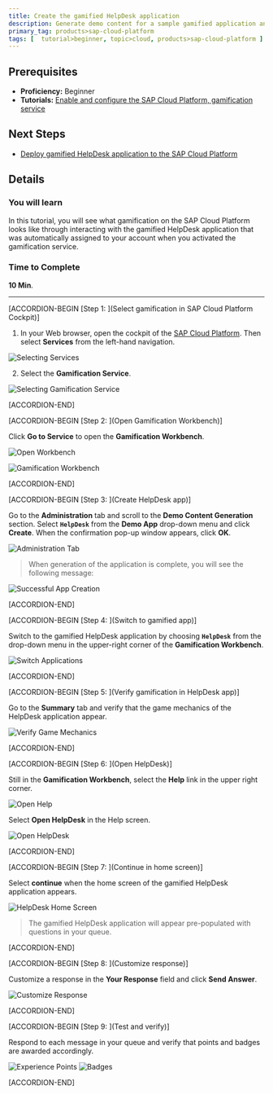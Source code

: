 ```yaml
---
title: Create the gamified HelpDesk application
description: Generate demo content for a sample gamified application and use the application.
primary_tag: products>sap-cloud-platform
tags: [  tutorial>beginner, topic>cloud, products>sap-cloud-platform ]
---
```

## Prerequisites  
- **Proficiency:** Beginner
- **Tutorials:** [Enable and configure the SAP Cloud Platform, gamification service](https://www.sap.com/developer/tutorials/hcp-gamification-service-enable.html)
## Next Steps
- [Deploy gamified HelpDesk application to the SAP Cloud Platform](https://www.sap.com/developer/tutorials/hcp-deploy-gamified-application.html)

## Details
### You will learn  
In this tutorial, you will see what gamification on the SAP Cloud Platform looks like through interacting with the gamified HelpDesk application that was automatically assigned to your account when you activated the gamification service.

### Time to Complete
**10 Min**.

---


[ACCORDION-BEGIN [Step 1: ](Select gamification in SAP Cloud Platform Cockpit)]

1. In your Web browser, open the cockpit of the [SAP Cloud Platform](https://account.hanatrial.ondemand.com/cockpit). Then select **Services** from the left-hand navigation.

![Selecting Services](1.png)

2. Select the **Gamification Service**.

![Selecting Gamification Service](2.png)


[ACCORDION-END]

[ACCORDION-BEGIN [Step 2: ](Open Gamification Workbench)]

Click **Go to Service** to open the **Gamification Workbench**.

![Open Workbench](3.png)

![Gamification Workbench](4.png)


[ACCORDION-END]

[ACCORDION-BEGIN [Step 3: ](Create HelpDesk app)]

Go to the **Administration** tab and scroll to the **Demo Content Generation** section. Select **`HelpDesk`** from the **Demo App** drop-down menu and click **Create**. When the confirmation pop-up window appears, click **OK**.

![Administration Tab](5.png)

> When generation of the application is complete, you will see the following message:

![Successful App Creation](6.png)


[ACCORDION-END]

[ACCORDION-BEGIN [Step 4: ](Switch to gamified app)]

Switch to the gamified HelpDesk application by choosing **`HelpDesk`** from the drop-down menu in the upper-right corner of the **Gamification Workbench**.

![Switch Applications](7.png)


[ACCORDION-END]

[ACCORDION-BEGIN [Step 5: ](Verify gamification in HelpDesk app)]

Go to the **Summary** tab and verify that the game mechanics of the HelpDesk application appear.

![Verify Game Mechanics](8.png)


[ACCORDION-END]

[ACCORDION-BEGIN [Step 6: ](Open HelpDesk)]

Still in the **Gamification Workbench**, select the **Help** link in the upper right corner.

![Open Help](9.png)


Select **Open HelpDesk** in the Help screen.

![Open HelpDesk](10.png)


[ACCORDION-END]

[ACCORDION-BEGIN [Step 7: ](Continue in home screen)]

Select **continue** when the home screen of the gamified HelpDesk application appears.

![HelpDesk Home Screen](11.png)

> The gamified HelpDesk application will appear pre-populated with questions in your queue.


[ACCORDION-END]

[ACCORDION-BEGIN [Step 8: ](Customize response)]

Customize a response in the **Your Response** field and click **Send Answer**.

![Customize Response](12.png)


[ACCORDION-END]

[ACCORDION-BEGIN [Step 9: ](Test and verify)]

Respond to each message in your queue and verify that points and badges are awarded accordingly.

![Experience Points](13.png)
![Badges](14.png)


[ACCORDION-END]

